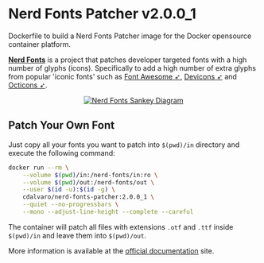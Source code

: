 # Nerd Fonts Patcher v2.0.0_1

Dockerfile to build a Nerd Fonts Patcher image for the Docker opensource container platform.

[**Nerd Fonts**](https://www.nerdfonts.com) is a project that patches developer targeted fonts with a high number of glyphs (icons).
Specifically to add a high number of extra glyphs from popular 'iconic fonts' such as
[Font Awesome ➶][font-awesome], [Devicons ➶][vorillaz-devicons] and [Octicons ➶][octicons].

<p align="center">
  <a href="https://github.com/ryanoasis/nerd-fonts">
    <img src="https://www.nerdfonts.com/assets/img/sankey-glyphs-combined-diagram.png" alt="Nerd Fonts Sankey Diagram">
  </a>
</p>

## Patch Your Own Font

Just copy all your fonts you want to patch into `$(pwd)/in` directory and execute the following command:

```sh
docker run --rm \
    --volume $(pwd)/in:/nerd-fonts/in:ro \
    --volume $(pwd)/out:/nerd-fonts/out \
    --user $(id -u):$(id -g) \
    cdalvaro/nerd-fonts-patcher:2.0.0_1 \
    --quiet --no-progressbars \
    --mono --adjust-line-height --complete --careful
```

The container will patch all files with extensions `.otf` and `.ttf` inside `$(pwd)/in` and
leave them into `$(pwd)/out`.

More information is available at the [official documentation][patch-your-own-font] site.

[vorillaz-devicons]:https://vorillaz.github.io/devicons/
[font-awesome]:https://github.com/FortAwesome/Font-Awesome
[octicons]:https://github.com/primer/octicons
[patch-your-own-font]:https://github.com/ryanoasis/nerd-fonts/blob/master/readme.md#option-8-patch-your-own-font
